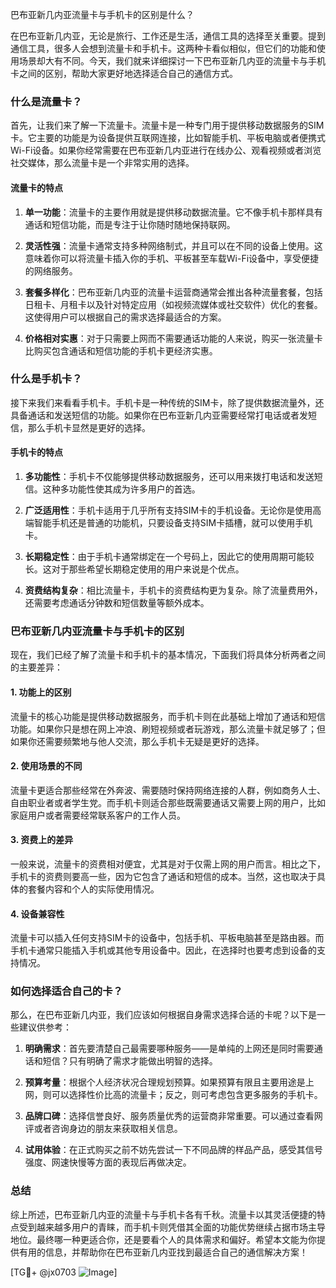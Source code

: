 巴布亚新几内亚流量卡与手机卡的区别是什么？

在巴布亚新几内亚，无论是旅行、工作还是生活，通信工具的选择至关重要。提到通信工具，很多人会想到流量卡和手机卡。这两种卡看似相似，但它们的功能和使用场景却大有不同。今天，我们就来详细探讨一下巴布亚新几内亚的流量卡与手机卡之间的区别，帮助大家更好地选择适合自己的通信方式。

### 什么是流量卡？

首先，让我们来了解一下流量卡。流量卡是一种专门用于提供移动数据服务的SIM卡。它主要的功能是为设备提供互联网连接，比如智能手机、平板电脑或者便携式Wi-Fi设备。如果你经常需要在巴布亚新几内亚进行在线办公、观看视频或者浏览社交媒体，那么流量卡是一个非常实用的选择。

#### 流量卡的特点

1. **单一功能**：流量卡的主要作用就是提供移动数据流量。它不像手机卡那样具有通话和短信功能，而是专注于让你随时随地保持联网。
   
2. **灵活性强**：流量卡通常支持多种网络制式，并且可以在不同的设备上使用。这意味着你可以将流量卡插入你的手机、平板甚至车载Wi-Fi设备中，享受便捷的网络服务。

3. **套餐多样化**：巴布亚新几内亚的流量卡运营商通常会推出各种流量套餐，包括日租卡、月租卡以及针对特定应用（如视频流媒体或社交软件）优化的套餐。这使得用户可以根据自己的需求选择最适合的方案。

4. **价格相对实惠**：对于只需要上网而不需要通话功能的人来说，购买一张流量卡比购买包含通话和短信功能的手机卡更经济实惠。

### 什么是手机卡？

接下来我们来看看手机卡。手机卡是一种传统的SIM卡，除了提供数据流量外，还具备通话和发送短信的功能。如果你在巴布亚新几内亚需要经常打电话或者发短信，那么手机卡显然是更好的选择。

#### 手机卡的特点

1. **多功能性**：手机卡不仅能够提供移动数据服务，还可以用来拨打电话和发送短信。这种多功能性使其成为许多用户的首选。

2. **广泛适用性**：手机卡适用于几乎所有支持SIM卡的手机设备。无论你是使用高端智能手机还是普通的功能机，只要设备支持SIM卡插槽，就可以使用手机卡。

3. **长期稳定性**：由于手机卡通常绑定在一个号码上，因此它的使用周期可能较长。这对于那些希望长期稳定使用的用户来说是个优点。

4. **资费结构复杂**：相比流量卡，手机卡的资费结构更为复杂。除了流量费用外，还需要考虑通话分钟数和短信数量等额外成本。

### 巴布亚新几内亚流量卡与手机卡的区别

现在，我们已经了解了流量卡和手机卡的基本情况，下面我们将具体分析两者之间的主要差异：

#### 1. 功能上的区别

流量卡的核心功能是提供移动数据服务，而手机卡则在此基础上增加了通话和短信功能。如果你只是想在网上冲浪、刷短视频或者玩游戏，那么流量卡就足够了；但如果你还需要频繁地与他人交流，那么手机卡无疑是更好的选择。

#### 2. 使用场景的不同

流量卡更适合那些经常在外奔波、需要随时保持网络连接的人群，例如商务人士、自由职业者或者学生党。而手机卡则适合那些既需要通话又需要上网的用户，比如家庭用户或者需要经常联系客户的工作人员。

#### 3. 资费上的差异

一般来说，流量卡的资费相对便宜，尤其是对于仅需上网的用户而言。相比之下，手机卡的资费则要高一些，因为它包含了通话和短信的成本。当然，这也取决于具体的套餐内容和个人的实际使用情况。

#### 4. 设备兼容性

流量卡可以插入任何支持SIM卡的设备中，包括手机、平板电脑甚至是路由器。而手机卡通常只能插入手机或其他专用设备中。因此，在选择时也要考虑到设备的支持情况。

### 如何选择适合自己的卡？

那么，在巴布亚新几内亚，我们应该如何根据自身需求选择合适的卡呢？以下是一些建议供参考：

1. **明确需求**：首先要清楚自己最需要哪种服务——是单纯的上网还是同时需要通话和短信？只有明确了需求才能做出明智的选择。

2. **预算考量**：根据个人经济状况合理规划预算。如果预算有限且主要用途是上网，则可以选择性价比高的流量卡；反之，则可考虑包含更多服务的手机卡。

3. **品牌口碑**：选择信誉良好、服务质量优秀的运营商非常重要。可以通过查看网评或者咨询身边的朋友来获取相关信息。

4. **试用体验**：在正式购买之前不妨先尝试一下不同品牌的样品产品，感受其信号强度、网速快慢等方面的表现后再做决定。

### 总结

综上所述，巴布亚新几内亚的流量卡与手机卡各有千秋。流量卡以其灵活便捷的特点受到越来越多用户的青睐，而手机卡则凭借其全面的功能优势继续占据市场主导地位。最终哪一种更适合你，还是要看个人的具体需求和偏好。希望本文能为你提供有用的信息，并帮助你在巴布亚新几内亚找到最适合自己的通信解决方案！

[TG💪+ @jx0703 ![Image](https://github.com/user-attachments/assets/dbca1d08-cadb-493c-b0ec-ad6f7a83f270)]